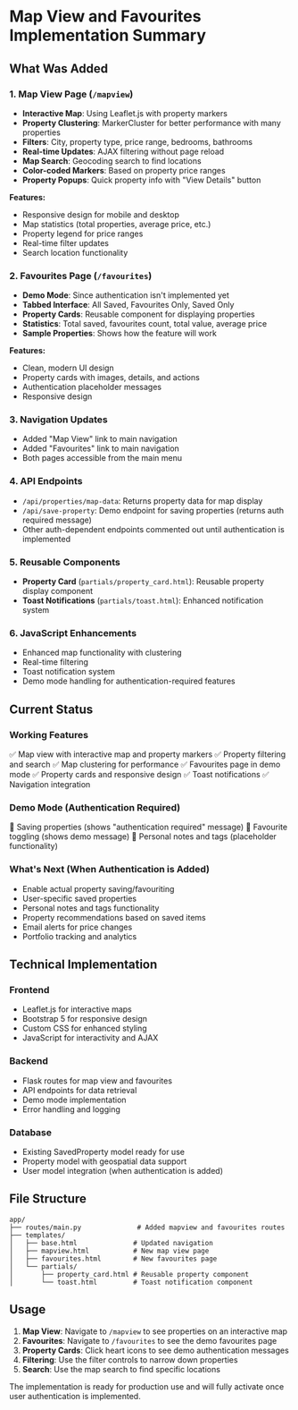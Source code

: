 # Map View and Favourites Implementation Summary

## What Was Added

### 1. Map View Page (`/mapview`)
- **Interactive Map**: Using Leaflet.js with property markers
- **Property Clustering**: MarkerCluster for better performance with many properties
- **Filters**: City, property type, price range, bedrooms, bathrooms
- **Real-time Updates**: AJAX filtering without page reload
- **Map Search**: Geocoding search to find locations
- **Color-coded Markers**: Based on property price ranges
- **Property Popups**: Quick property info with "View Details" button

**Features:**
- Responsive design for mobile and desktop
- Map statistics (total properties, average price, etc.)
- Property legend for price ranges
- Real-time filter updates
- Search location functionality

### 2. Favourites Page (`/favourites`)
- **Demo Mode**: Since authentication isn't implemented yet
- **Tabbed Interface**: All Saved, Favourites Only, Saved Only
- **Property Cards**: Reusable component for displaying properties
- **Statistics**: Total saved, favourites count, total value, average price
- **Sample Properties**: Shows how the feature will work

**Features:**
- Clean, modern UI design
- Property cards with images, details, and actions
- Authentication placeholder messages
- Responsive design

### 3. Navigation Updates
- Added "Map View" link to main navigation
- Added "Favourites" link to main navigation
- Both pages accessible from the main menu

### 4. API Endpoints
- `/api/properties/map-data`: Returns property data for map display
- `/api/save-property`: Demo endpoint for saving properties (returns auth required message)
- Other auth-dependent endpoints commented out until authentication is implemented

### 5. Reusable Components
- **Property Card** (`partials/property_card.html`): Reusable property display component
- **Toast Notifications** (`partials/toast.html`): Enhanced notification system

### 6. JavaScript Enhancements
- Enhanced map functionality with clustering
- Real-time filtering
- Toast notification system
- Demo mode handling for authentication-required features

## Current Status

### Working Features
✅ Map view with interactive map and property markers
✅ Property filtering and search
✅ Map clustering for performance
✅ Favourites page in demo mode
✅ Property cards and responsive design
✅ Toast notifications
✅ Navigation integration

### Demo Mode (Authentication Required)
🔄 Saving properties (shows "authentication required" message)
🔄 Favourite toggling (shows demo message)
🔄 Personal notes and tags (placeholder functionality)

### What's Next (When Authentication is Added)
- Enable actual property saving/favouriting
- User-specific saved properties
- Personal notes and tags functionality
- Property recommendations based on saved items
- Email alerts for price changes
- Portfolio tracking and analytics

## Technical Implementation

### Frontend
- Leaflet.js for interactive maps
- Bootstrap 5 for responsive design
- Custom CSS for enhanced styling
- JavaScript for interactivity and AJAX

### Backend
- Flask routes for map view and favourites
- API endpoints for data retrieval
- Demo mode implementation
- Error handling and logging

### Database
- Existing SavedProperty model ready for use
- Property model with geospatial data support
- User model integration (when authentication is added)

## File Structure
```
app/
├── routes/main.py              # Added mapview and favourites routes
├── templates/
│   ├── base.html              # Updated navigation
│   ├── mapview.html           # New map view page
│   ├── favourites.html        # New favourites page
│   └── partials/
│       ├── property_card.html # Reusable property component
│       └── toast.html         # Toast notification component
```

## Usage

1. **Map View**: Navigate to `/mapview` to see properties on an interactive map
2. **Favourites**: Navigate to `/favourites` to see the demo favourites page
3. **Property Cards**: Click heart icons to see demo authentication messages
4. **Filtering**: Use the filter controls to narrow down properties
5. **Search**: Use the map search to find specific locations

The implementation is ready for production use and will fully activate once user authentication is implemented.
